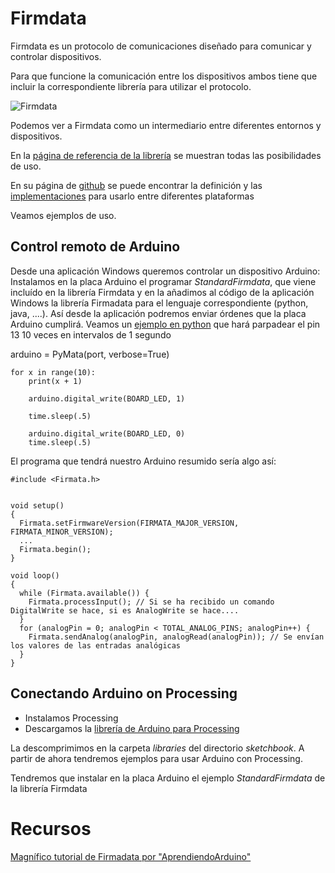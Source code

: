 # Firmdata

Firmdata es un protocolo de comunicaciones diseñado para comunicar y controlar  dispositivos.

Para que funcione la comunicación entre los dispositivos ambos tiene que incluir la correspondiente librería para utilizar el protocolo.

![Firmdata](https://aprendiendoarduino.files.wordpress.com/2016/03/1_architecture.png?w=624)

Podemos ver a Firmdata como un intermediario entre diferentes entornos y dispositivos.

En la [página de referencia de la librería](https://www.arduino.cc/en/Reference/Firmata) se muestran todas las posibilidades de uso.

En su página de [github](https://github.com/firmata/protocol) se puede encontrar la definición y las [implementaciones](https://github.com/firmata/protocol#firmata-client-libraries) para usarlo entre diferentes plataformas


Veamos ejemplos de uso.

## Control remoto de Arduino

 Desde una aplicación Windows queremos controlar un dispositivo Arduino: Instalamos en la placa Arduino el programar _StandardFirmdata_, que viene incluído en la librería Firmdata y en la añadimos al código de la aplicación Windows la librería Firmadata para el lenguaje correspondiente (python, java, ....). Así desde la aplicación podremos enviar órdenes que la placa Arduino cumplirá. Veamos un [ejemplo en python](https://github.com/jecrespo/Aprendiendo-Arduino/blob/master/Ejercicio38-Firmata/Python_Firmata/blink.py) que hará parpadear el pin 13 10 veces en intervalos de 1 segundo

arduino = PyMata(port, verbose=True)

    for x in range(10):
        print(x + 1)

        arduino.digital_write(BOARD_LED, 1)

        time.sleep(.5)

        arduino.digital_write(BOARD_LED, 0)
        time.sleep(.5)


El programa que tendrá nuestro Arduino resumido sería algo así:

    #include <Firmata.h>


    void setup()
    {
      Firmata.setFirmwareVersion(FIRMATA_MAJOR_VERSION, FIRMATA_MINOR_VERSION);
      ...
      Firmata.begin();
    }

    void loop()
    {
      while (Firmata.available()) {
        Firmata.processInput(); // Si se ha recibido un comando DigitalWrite se hace, si es AnalogWrite se hace....
      }
      for (analogPin = 0; analogPin < TOTAL_ANALOG_PINS; analogPin++) {
        Firmata.sendAnalog(analogPin, analogRead(analogPin)); // Se envían los valores de las entradas analógicas
      }
    }

## Conectando Arduino on Processing

* Instalamos Processing
* Descargamos la [librería de Arduino para Processing](https://github.com/firmata/processing/releases/tag/latest)

La descomprimimos en la carpeta _libraries_ del directorio _sketchbook_. A partir de ahora tendremos ejemplos para usar Arduino con Processing.

Tendremos que instalar en la placa Arduino el ejemplo _StandardFirmdata_ de la librería Firmdata


# Recursos

[Magnífico tutorial de Firmadata por "AprendiendoArduino"](https://aprendiendoarduino.wordpress.com/2016/03/06/firmata/)
